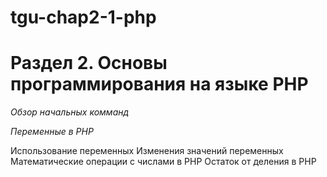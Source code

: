 # tgu-chap2-1-php

# Раздел 2. Основы программирования на языке PHP

*Обзор начальных комманд*

*Переменные в PHP*

Использование переменных
Изменения значений переменных
Математические операции с числами в PHP
Остаток от деления в PHP
